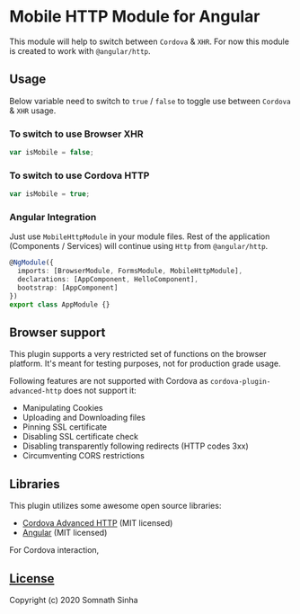 # Mobile HTTP Module for Angular
This module will help to switch between `Cordova` & `XHR`. For now this module is created to work with `@angular/http`.

## Usage
Below variable need to switch to `true` / `false` to toggle use between `Cordova` & `XHR` usage.

### To switch to use Browser XHR
```javascript
var isMobile = false;
```

### To switch to use Cordova HTTP
```javascript
var isMobile = true;
```

### Angular Integration
Just use `MobileHttpModule` in your module files. Rest of the application (Components / Services) will continue using `Http` from `@angular/http`.
```typescript
@NgModule({
  imports: [BrowserModule, FormsModule, MobileHttpModule],
  declarations: [AppComponent, HelloComponent],
  bootstrap: [AppComponent]
})
export class AppModule {}
```
## Browser support
This plugin supports a very restricted set of functions on the browser platform. It's meant for testing purposes, not for production grade usage.

Following features are not supported with Cordova as `cordova-plugin-advanced-http` does not support it:

* Manipulating Cookies
* Uploading and Downloading files
* Pinning SSL certificate
* Disabling SSL certificate check
* Disabling transparently following redirects (HTTP codes 3xx)
* Circumventing CORS restrictions

## Libraries
This plugin utilizes some awesome open source libraries:

 - [Cordova Advanced HTTP](https://github.com/silkimen/cordova-plugin-advanced-http) (MIT licensed)
 - [Angular](https://v7.angular.io/) (MIT licensed)
 
For Cordova interaction, 

## [License](LICENSE.md)
Copyright (c) 2020 Somnath Sinha
